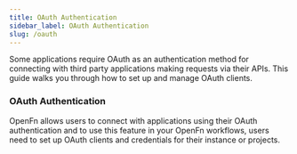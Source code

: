 ```yaml
---
title: OAuth Authentication
sidebar_label: OAuth Authentication
slug: /oauth
---
```


Some applications require OAuth as an authentication method for connecting with
third party applications making requests via their APIs. This guide walks you
through how to set up and manage OAuth clients.

### OAuth Authentication

OpenFn allows users to connect with applications using their OAuth
authentication and to use this feature in your OpenFn workflows, users need to
set up OAuth clients and credentials for their instance or projects.
